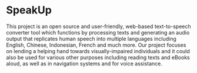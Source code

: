 # SpeakUp

This project is an open source and user-friendly, web-based text-to-speech converter tool which functions by processing texts and generating an audio output that replicates human speech into multiple languages including English, Chinese, Indonesian, French and much more. Our project focuses on lending a helping hand towards visually-impaired individuals and it could also be used for various other purposes including reading texts and eBooks aloud, as well as in navigation systems and for voice assistance.
